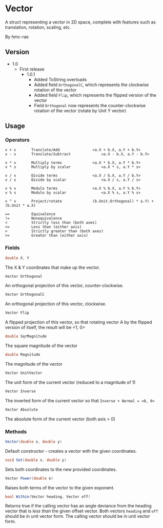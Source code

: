 # Vector
A struct representing a vector in 2D space, complete with features such as translation, rotation, scaling, etc.

By hmc-rae

## Version
 - 1.0
	- First release
		- 1.0.1
			- Added ToString overloads
			- Added field `OrthogonalC`, which represents the clockwise rotation of the vector
			- Added field `Flip`, which represents the flipped version of the vector
			- Field `Orthogonal` now represents the counter-clockwise rotation of the vector (rotate by Unit Y vector)

## Usage

### Operators
```
v + v       Translate/Add				<a.X + b.X, a.Y + b.Y>
v - v       Translate/Subtract				<a.X - b.X, a.Y - b.Y>

v * v       Multiply terms				<a.X * b.X, a.Y * b.Y>
v * s       Multiply by scalar     			<a.X * s, a.Y * s>

v / v       Divide terms				<a.X / b.X, a.Y / b.Y>
v / s       Divide by scalar				<a.X / s, a.Y / s>

v % v       Modulo terms				<a.X % b.X, a.Y % b.Y>
v % s       Modulo by scalar				<a.X % s, a.Y % s>

v ^ v       Project/rotate				(b.Unit.Orthogonal) * a.Y) + (b.Unit * a.X)

==          Equivalence
!=          Nonequivalence
<           Strictly less than (both axes)
<=          Less than (either axis)
>           Strictly greater than (both axes)
>=          Greater than (either axis)
```

### Fields
```csharp
double X, Y
```
The X & Y coordinates that make up the vector.

```csharp
Vector Orthogonal
```
An orthogonal projection of this vector, counter-clockwise.

```csharp
Vector OrthogonalC
```
An orthogonal projection of this vector, clockwise.

```csharp
Vector Flip
```
A flipped projection of this vector, so that rotating vector A by the flipped version of itself, the result will be <1, 0>

```csharp
double SqrMagnitude
```
The square magnitude of the vector

```csharp
double Magnitude
```
The magnitude of the vector

```csharp
Vector UnitVector
```
The unit form of the current vector (reduced to a magnitude of 1)

```csharp
Vector Inverse
```
The inverted form of the current vector so that `Inverse + Normal = <0, 0>`

```csharp
Vector Absolute
```
The absolute form of the current vector (both axis > 0)

### Methods

```csharp
Vector(double x, double y)
```
Default constructor - creates a vector with the given coordinates.


```csharp
void Set(double x, double y)
```
Sets both coordinates to the new provided coordinates.

```csharp
Vector Power(double e)
```
Raises both terms of the vector to the given exponent.

```csharp
bool Within(Vector heading, Vector off)
```
Returns true if the calling vector has an angle deviance from the heading vector that is *less than* the given offset vector.
Both vectors `heading` and `off` should be in unit vector form.
The calling vector should be in unit vector form.